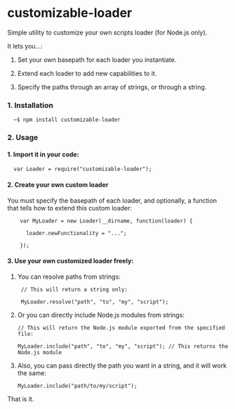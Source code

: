 # customizable-loader

Simple utility to customize your own scripts loader (for Node.js only).

It lets you...:

1. Set your own basepath for each loader you instantiate.

2. Extend each loader to add new capabilities to it.

3. Specify the paths through an array of strings, or through a string.

### 1. Installation

      ~$ npm install customizable-loader

### 2. Usage

#### 1. Import it in your code:

      var Loader = require("customizable-loader");

#### 2. Create your own custom loader

You must specify the basepath of each loader, and optionally, a function that tells how to extend this custom loader:

        var MyLoader = new Loader(__dirname, function(loader) {

          loader.newFunctionality = "...";

        });

#### 3. Use your own customized loader freely:

1. You can resolve paths from strings:

        // This will return a string only:

        MyLoader.resolve("path", "to", "my", "script");

2. Or you can directly include Node.js modules from strings:

       // This will return the Node.js module exported from the specified file:

       MyLoader.include("path", "to", "my", "script"); // This returns the Node.js module

3. Also, you can pass directly the path you want in a string, and it will work the same:

       MyLoader.include("path/to/my/script");


That is it.







